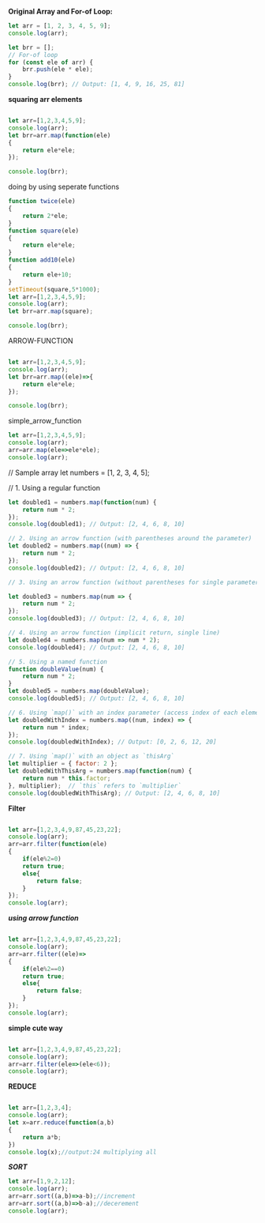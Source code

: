 
**Original Array and For-of Loop:**

```js
let arr = [1, 2, 3, 4, 5, 9];
console.log(arr);

let brr = [];
// For-of loop
for (const ele of arr) {
    brr.push(ele * ele);
}
console.log(brr); // Output: [1, 4, 9, 16, 25, 81]
````````````````````
**squaring arr elements**
```js

let arr=[1,2,3,4,5,9];
console.log(arr);
let brr=arr.map(function(ele)
{
    return ele*ele;
});

console.log(brr);

````````````````````````````````````
doing by using seperate functions
```js
function twice(ele)
{
    return 2*ele;
}
function square(ele)
{
    return ele*ele;
}
function add10(ele)
{
    return ele+10;
}
setTimeout(square,5*1000);
let arr=[1,2,3,4,5,9];
console.log(arr);
let brr=arr.map(square);

console.log(brr);


`````````````````````````````````````
ARROW-FUNCTION
```js

let arr=[1,2,3,4,5,9];
console.log(arr);
let brr=arr.map((ele)=>{
    return ele*ele;
});

console.log(brr);


``````````````````````
simple_arrow_function
```js
let arr=[1,2,3,4,5,9];
console.log(arr);
arr=arr.map(ele=>ele*ele);
console.log(arr);
````````````````````
// Sample array
let numbers = [1, 2, 3, 4, 5];

// 1. Using a regular function
```js
let doubled1 = numbers.map(function(num) {
    return num * 2;
});
console.log(doubled1); // Output: [2, 4, 6, 8, 10]

// 2. Using an arrow function (with parentheses around the parameter)
let doubled2 = numbers.map((num) => {
    return num * 2;
});
console.log(doubled2); // Output: [2, 4, 6, 8, 10]

// 3. Using an arrow function (without parentheses for single parameter)

let doubled3 = numbers.map(num => {
    return num * 2;
});
console.log(doubled3); // Output: [2, 4, 6, 8, 10]

// 4. Using an arrow function (implicit return, single line)
let doubled4 = numbers.map(num => num * 2);
console.log(doubled4); // Output: [2, 4, 6, 8, 10]

// 5. Using a named function
function doubleValue(num) {
    return num * 2;
}
let doubled5 = numbers.map(doubleValue);
console.log(doubled5); // Output: [2, 4, 6, 8, 10]

// 6. Using `map()` with an index parameter (access index of each element)
let doubledWithIndex = numbers.map((num, index) => {
    return num * index;
});
console.log(doubledWithIndex); // Output: [0, 2, 6, 12, 20]

// 7. Using `map()` with an object as `thisArg`
let multiplier = { factor: 2 };
let doubledWithThisArg = numbers.map(function(num) {
    return num * this.factor;
}, multiplier);  // `this` refers to `multiplier`
console.log(doubledWithThisArg); // Output: [2, 4, 6, 8, 10]
```
**Filter**
```js

let arr=[1,2,3,4,9,87,45,23,22];
console.log(arr);
arr=arr.filter(function(ele)
{
    if(ele%2=0)
    return true;
    else{
        return false;
    }
});
console.log(arr);
```
***using arrow function***
```js

let arr=[1,2,3,4,9,87,45,23,22];
console.log(arr);
arr=arr.filter((ele)=>
{
    if(ele%2==0)
    return true;
    else{
        return false;
    }
});
console.log(arr);

```
**simple cute way**
```js

let arr=[1,2,3,4,9,87,45,23,22];
console.log(arr);
arr=arr.filter(ele=>(ele<6));
console.log(arr);
```

****REDUCE****
```js

let arr=[1,2,3,4];
console.log(arr);
let x=arr.reduce(function(a,b)
{
    return a*b;
})
console.log(x);//output:24 multiplying all
```

***SORT***
```js
let arr=[1,9,2,12];
console.log(arr);
arr=arr.sort((a,b)=>a-b);//increment
arr=arr.sort((a,b)=>b-a);//decerement
console.log(arr);
```

